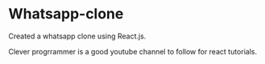 # Whatsapp-clone

Created a whatsapp clone using React.js.

Clever progrrammer is a good youtube channel to follow for react tutorials.

